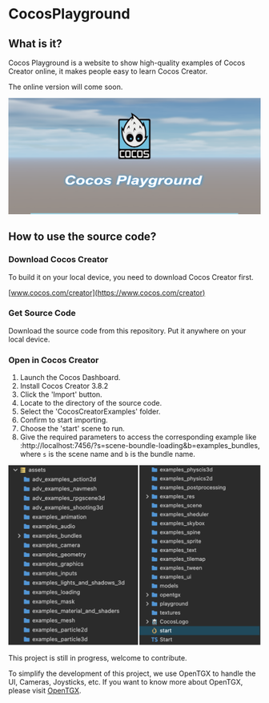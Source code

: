 # CocosPlayground
## What is it?
Cocos Playground is a website to show high-quality examples  of Cocos Creator online, it makes people easy to learn Cocos Creator.

The online version will come soon.

![](./screenshot.jpg)

## How to use the source code?
### Download Cocos Creator
To build it on your local device, you need to download Cocos Creator first.

[www.cocos.com/creator](https://www.cocos.com/creator)

### Get Source Code
Download the source code from this repository. Put it anywhere on your local device.

### Open in Cocos Creator
1. Launch the Cocos Dashboard.
2. Install Cocos Creator 3.8.2
3. Click the 'Import' button.
4. Locate to the directory of the source code.
5. Select the 'CocosCreatorExamples' folder.
6. Confirm to start importing.
7. Choose the 'start' scene to run.
8. Give the required parameters to access the corresponding example like :http://localhost:7456/?s=scene-boundle-loading&b=examples_bundles, where `s` is the scene name and `b` is the bundle name.

![](./folders.png)

This project is still in progress, welcome to contribute.

To simplify the development of this project, we use OpenTGX to handle the UI, Cameras, Joysticks, etc. If you want to know more about OpenTGX, please visit [OpenTGX](https://github.com/MrKylinGithub/OpenTGX).